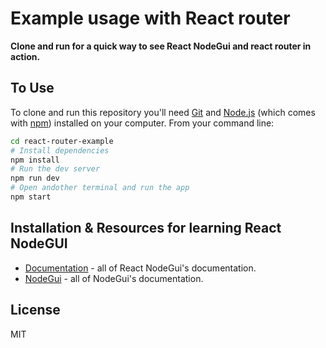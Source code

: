 # Example usage with React router

**Clone and run for a quick way to see React NodeGui and react router in action.**

## To Use

To clone and run this repository you'll need [Git](https://git-scm.com) and [Node.js](https://nodejs.org/en/download/) (which comes with [npm](http://npmjs.com)) installed on your computer. From your command line:

```bash
cd react-router-example
# Install dependencies
npm install
# Run the dev server
npm run dev
# Open andother terminal and run the app
npm start
```

## Installation & Resources for learning React NodeGUI

- [Documentation](https://react.nodegui.org) - all of React NodeGui's documentation.
- [NodeGui](https://nodegui.org) - all of NodeGui's documentation.

## License

MIT
